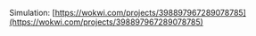 Simulation: [https://wokwi.com/projects/398897967289078785](https://wokwi.com/projects/398897967289078785)
